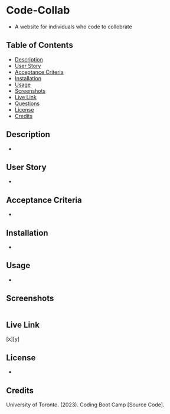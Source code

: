 # Code-Collab
- A website for individuals who code to collobrate 

## Table of Contents 
- [Description](#description)
- [User Story](#user-story)
- [Acceptance Criteria](#acceptance-criteria)
- [Installation](installation)
- [Usage](#usage)
- [Screenshots](#screenshots)
- [Live Link](#live-link)
- [Questions](#questions)
- [License](#license)
- [Credits](#credits)

## Description
- 

## User Story 
- 

## Acceptance Criteria
-  

## Installation
- 

## Usage
- 

## Screenshots
![]()

## Live Link
[x][y]

## License
- 

## Credits 
University of Toronto. (2023). Coding Boot Camp [Source Code].